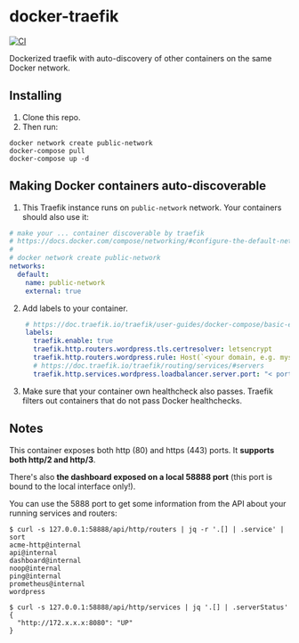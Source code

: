 # docker-traefik
[![CI](https://github.com/macbre/docker-traefik/actions/workflows/docker.yml/badge.svg)](https://github.com/macbre/docker-traefik/actions/workflows/docker.yml)

Dockerized traefik with auto-discovery of other containers on the same Docker network.

## Installing

1. Clone this repo.
2. Then run:

```
docker network create public-network
docker-compose pull
docker-compose up -d
```

## Making Docker containers auto-discoverable

1. This Traefik instance runs on `public-network` network. Your containers should also use it:

```yaml
# make your ... container discoverable by traefik
# https://docs.docker.com/compose/networking/#configure-the-default-network
#
# docker network create public-network
networks:
  default:
    name: public-network
    external: true
```

2. Add labels to your container.

```yaml
    # https://doc.traefik.io/traefik/user-guides/docker-compose/basic-example/
    labels:
      traefik.enable: true
      traefik.http.routers.wordpress.tls.certresolver: letsencrypt
      traefik.http.routers.wordpress.rule: Host(`<your domain, e.g. myservice.foo.net>`)
      # https://doc.traefik.io/traefik/routing/services/#servers
      traefik.http.services.wordpress.loadbalancer.server.port: "< port where your service is bound too >"  # or rely on ports defined via EXPOSE
```

3. Make sure that your container own healthcheck also passes. Traefik filters out containers that do not pass Docker healthchecks.

## Notes

This container exposes both http (80) and https (443) ports. It **supports both http/2 and http/3**.

There's also **the dashboard exposed on a local 58888 port** (this port is bound to the local interface only!).

You can use the 5888 port to get some information from the API about your running services and routers:

```
$ curl -s 127.0.0.1:58888/api/http/routers | jq -r '.[] | .service' | sort
acme-http@internal
api@internal
dashboard@internal
noop@internal
ping@internal
prometheus@internal
wordpress
```

```
$ curl -s 127.0.0.1:58888/api/http/services | jq '.[] | .serverStatus'
{
  "http://172.x.x.x:8080": "UP"
}
```
